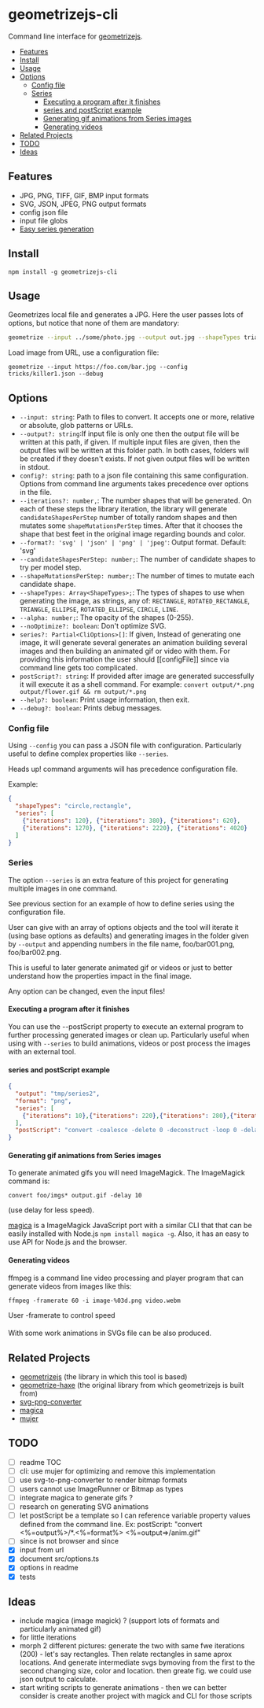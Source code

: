 # geometrizejs-cli

Command line interface for [geometrizejs](https://github.com/cancerberoSgx/geometrizejs).

<!-- toc -->

- [Features](#features)
- [Install](#install)
- [Usage](#usage)
- [Options](#options)
  * [Config file](#config-file)
  * [Series](#series)
    + [Executing a program after it finishes](#executing-a-program-after-it-finishes)
    + [series and postScript example](#series-and-postscript-example)
    + [Generating gif animations from Series images](#generating-gif-animations-from-series-images)
    + [Generating videos](#generating-videos)
- [Related Projects](#related-projects)
- [TODO](#todo)
- [Ideas](#ideas)

<!-- tocstop -->

## Features

 * JPG, PNG, TIFF, GIF, BMP input formats
 * SVG, JSON, JPEG, PNG output formats
 * config json file
 * input file globs
 * <a href="https://cancerberosgx.github.io/demos/geometrizejs-cli/index.html">Easy series generation</a>

## Install

```sg
npm install -g geometrizejs-cli 
```

## Usage

Geometrizes local file and generates a JPG. Here the user passes lots of options, but notice that none of them are mandatory:

```sh
geometrize --input ../some/photo.jpg --output out.jpg --shapeTypes triangle,rectangle --iterations 100 --format jpeg --shapeMutationsPerStep 88 --candidateShapesPerStep 233
```

Load image from URL, use a configuration file:

```
geometrize --input https://foo.com/bar.jpg --config tricks/killer1.json --debug
```

## Options

 * `--input: string`: Path to files to convert. It accepts one or more, relative or absolute, glob patterns or URLs.
 * `--output?: string`:If input file is only one then the output file will be written at this path, if given. If multiple input files are given, then the output files will be written at this folder path. In both cases, folders will be created if they doesn't exists. If not given output files will be written in stdout.
 * `config?: string`: path to a json file containing this same configuration. Options from command line arguments takes precedence over options in the file.
 * `--iterations?: number,`: The number shapes that will be generated. On each of these steps the library iteration, the library will generate `candidateShapesPerStep` number of totally random shapes and then mutates some `shapeMutationsPerStep` times. After that it chooses the shape that best feet in the original image regarding bounds and color.
 * `--format?: 'svg' | 'json' | 'png' | 'jpeg'`: Output format. Default: 'svg'
 * `--candidateShapesPerStep: number;`: The number of candidate shapes to try per model step.
 * `--shapeMutationsPerStep: number;`: The number of times to mutate each candidate shape.
 * `--shapeTypes: Array<ShapeTypes>;`: The types of shapes to use when generating the image, as strings, any of: `RECTANGLE`, `ROTATED_RECTANGLE`, `TRIANGLE`, `ELLIPSE`, `ROTATED_ELLIPSE`, `CIRCLE`, `LINE`.
 * `--alpha: number;`: The opacity of the shapes (0-255).
 * `--noOptimize?: boolean`: Don't optimize SVG.
 * `series?: Partial<CliOptions>[]`: If given, Instead of generating one image, it will generate several generates an animation building several images and then building an animated gif or video with them. For providing this information the user should [[configFile]] since via command line gets too complicated.
 * `postScript?: string`: If provided after image are generated successfully it will execute it as a shell command. For example: `convert output/*.png output/flower.gif && rm output/*.png`
 * `--help?: boolean`:  Print usage information, then exit.
 * `--debug?: boolean`:  Prints debug messages.


### Config file

Using `--config` you can pass a JSON file with configuration. Particularly useful to define complex properties like `--series`. 

Heads up! command arguments will has precedence configuration file. 

Example:

```json
{
  "shapeTypes": "circle,rectangle",
  "series": [ 
    {"iterations": 120}, {"iterations": 380}, {"iterations": 620},
    {"iterations": 1270}, {"iterations": 2220}, {"iterations": 4020}
  ]
}
```

### Series

The option `--series` is an extra feature of this project for generating multiple images in one command. 

See previous section for an example of how to define series using the configuration file.

User can give with an array of options objects and the tool will iterate it (using base options as defaults) and generating images in the folder given by `--output` and appending numbers in the file name, foo/bar001.png, foo/bar002.png. 

This is useful to later generate animated gif or videos or just to better understand how the properties impact in the final image. 

Any option can be changed, even the input files!

#### Executing a program after it finishes

You can use the --postScript property to execute an external program to further processing generated images or clean up. Particularly useful when using with `--series` to build animations, videos or post process the images with an external tool.

#### series and postScript example

```json
{
  "output": "tmp/series2",
  "format": "png",
  "series": [
    {"iterations": 10},{"iterations": 220},{"iterations": 280},{"iterations": 420},{"iterations": 770},{"iterations": 1120},{"iterations": 2220},{"iterations": 4020},{"iterations": 8020}
  ],
  "postScript": "convert -coalesce -delete 0 -deconstruct -loop 0 -delay 18 $(ls tmp/series2/*.png | sort -V) $(ls tmp/series2/*.png | sort -Vr) tmp/series2.gif && rm -rf tmp/series2"
}
```

#### Generating gif animations from Series images

To generate animated gifs you will need ImageMagick. The ImageMagick command is:

```
convert foo/imgs* output.gif -delay 10
```
(use delay for less speed).

[magica](https://www.npmjs.com/package/magica) is a ImageMagick JavaScript port with a similar CLI that that can be easily installed with Node.js `npm install magica -g`. Also, it has an easy to use API for Node.js and the browser. 

#### Generating videos

ffmpeg is a command line video processing and player program that can generate videos from images like this:

```
ffmpeg -framerate 60 -i image-%03d.png video.webm
```

User -framerate to control speed

####

With some work animations in SVGs file can be also produced. 

## Related Projects

 * [geometrizejs](https://www.npmjs.com/package/geometrizejs) (the library in which this tool is based)
 * [geometrize-haxe](https://github.com/Tw1ddle/geometrize-haxe/) (the original library from which geometrizejs is built from)
 * [svg-png-converter](https://www.npmjs.com/package/svg-png-converter)
 * [magica](https://www.npmjs.com/package/magica)
 * [mujer](https://www.npmjs.com/package/mujer)
 
## TODO

- [ ] readme TOC
- [ ] cli: use mujer for optimizing and remove this implementation
- [ ] use svg-to-png-converter to render bitmap formats
- [ ] users cannot use ImageRunner or Bitmap as types
- [ ] integrate magica to generate gifs ? 
- [ ] research on generating SVG animations
- [ ] let postScript be a template so I can reference variable property values defined from the command line. Ex: postScript: "convert <%=output%>/*.<%=format%> <%=output=>/anim.gif"
- [ ] since is not browser and since 
- [x] input from url
- [x] document src/options.ts
- [x] options in readme
- [x] tests

## Ideas

 * include magica (image magick) ? (support lots of formats and particularly animated gif) 
 * for little iterations
 * morph 2 different pictures: generate the two with same fwe iterations (200) - let's say rectangles. Then relate rectangles in same aprox locations. And generate intermediate svgs bymoving from the first to the second changing size, color and location. then greate fig. we could use json output to calculate.
 * start writing scripts to generate animations - then we can better consider is create another project with magick and CLI for those scripts